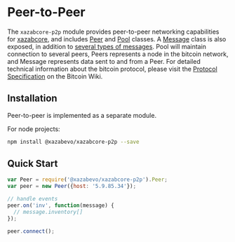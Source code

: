 # Peer-to-Peer
The `xazabcore-p2p` module provides peer-to-peer networking capabilities for [xazabcore](https://github.com/xazabevo/xazabcore-lib), and includes [Peer](peer.md) and [Pool](pool.md) classes. A [Message](messages.md) class is also exposed, in addition to [several types of messages](messages.md). Pool will maintain connection to several peers, Peers represents a node in the bitcoin network, and Message represents data sent to and from a Peer. For detailed technical information about the bitcoin protocol, please visit the [Protocol Specification](https://en.bitcoin.it/wiki/Protocol_specification) on the Bitcoin Wiki.

## Installation
Peer-to-peer is implemented as a separate module.

For node projects:

```bash
npm install @xazabevo/xazabcore-p2p --save
```

## Quick Start

```javascript
var Peer = require('@xazabevo/xazabcore-p2p').Peer;
var peer = new Peer({host: '5.9.85.34'});

// handle events
peer.on('inv', function(message) {
  // message.inventory[]
});

peer.connect();
```
